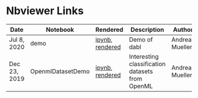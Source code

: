 # Nbviewer Links

|  Date  | Notebook | Rendered   | Description  |  Author | Contributor(s) |
|---|---|---|---|---| ---|
| Jul 8, 2020| demo  | [ipynb](https://github.com/amueller/dabl/blob/master/notebooks/demo.ipynb), [rendered](https://nbviewer.jupyter.org/github/amueller/dabl/blob/master/notebooks/demo.ipynb)  | Demo of dabl  | Andreas Mueller  | Bhishan Poudel|
| Dec 23, 2019 | OpenmlDatasetDemo  | [ipynb](https://github.com/amueller/dabl/blob/master/notebooks/OpenmlDatasetDemo.ipynb), [rendered](https://nbviewer.jupyter.org/github/amueller/dabl/blob/master/notebooks/OpenmlDatasetDemo.ipynb)  | Interesting classification datasets from OpenML  | Andreas Mueller  | Bhishan Poudel|

